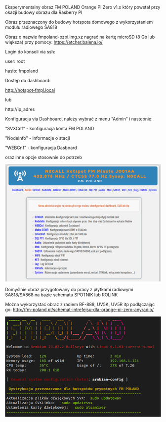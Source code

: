 Eksperymentalny obraz FM POLAND Orange PI Zero v1.x który powstał przy okazji budowy obrazu dla Rasberry PI

Obraz przeznaczony do budowy hotspota domowego z wykorzystaniem modułu radiowego SA818

Obraz o nazwie fmpoland-ozpi.img.xz nagrać na kartę microSD (8 Gb lub większa) przy pomocy: https://etcher.balena.io/

Login do konsoli via ssh:

user: root

hasło: fmpoland

Dostęp do dashboard:

http://hotspot-fmpl.local

lub

http://ip_adres

Konfiguracja via Dashboard, należy wybrać z menu "Admin" i nastepnie: 

"SVXCnf" - konfiguracja konta FM POLAND

"NodeInfo" - Informacje o stacji

"WEBCnf" - konfiguracja Dasboard

oraz inne opcje stosownie do potrzeb

![Admin Menu](https://github.com/sp2ong/hotspot-ozpi-image/blob/main/admin-menu.png)

Domyślnie obraz przygotowany do pracy z płytkami radiowymi SA818/SA868 na bazie schematu SPOTNIK lub ROLINK

Można wykorzystać obraz z radiem BF-888, UV5K, UV5R itp podłączając go: http://fm-poland.pl/schemat-intrefejsu-dla-orange-pi-zero-anyradio/


![Hotspot login](https://github.com/sp2ong/hotspot-ozpi-image/blob/main/hotspot-login.png)
